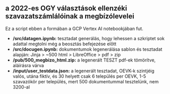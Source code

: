 ## a 2022-es OGY választások ellenzéki szavazatszámlálóinak a megbízólevelei

Ez a script ebben a formában a GCP Vertex AI notebookjában fut.

- **/src/datagen.ipynb:** tesztadat generálás, hogy lehessen a szkriptet sok adattal megtolni még a beosztás befejezése előtt
- **/src/docugen.ipynb:** dokumentumok legenerálása sablon és tesztadat alapján: Jinja > ~500 html > LibreOffice > pdf > zip
- **/pub/500_megbizo_html.zip:** a legenerált TESZT pdf-ek tömörítve, aláírásra várva
- **/input/user_testdata.json:** a legenerált tesztadat, OEVK-k szintjéig valós, utána fiktív, és 30 helyett csak 6 település per OEVK, 1-5 szavazókör per település, mert 500 dokumentummal tesztelünk, nem 3200-al
